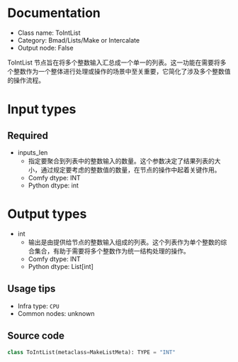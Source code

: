 
# Documentation
- Class name: ToIntList
- Category: Bmad/Lists/Make or Intercalate
- Output node: False

ToIntList 节点旨在将多个整数输入汇总成一个单一的列表。这一功能在需要将多个整数作为一个整体进行处理或操作的场景中至关重要，它简化了涉及多个整数值的操作流程。

# Input types
## Required
- inputs_len
    - 指定要聚合到列表中的整数输入的数量。这个参数决定了结果列表的大小，通过规定要考虑的整数值的数量，在节点的操作中起着关键作用。
    - Comfy dtype: INT
    - Python dtype: int

# Output types
- int
    - 输出是由提供给节点的整数输入组成的列表。这个列表作为单个整数的综合集合，有助于需要将多个整数作为统一结构处理的操作。
    - Comfy dtype: INT
    - Python dtype: List[int]


## Usage tips
- Infra type: `CPU`
- Common nodes: unknown


## Source code
```python
class ToIntList(metaclass=MakeListMeta): TYPE = "INT"

```
